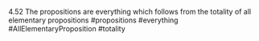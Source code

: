 4.52 The propositions are everything which follows from the totality of all elementary propositions
#propositions #everything #AllElementaryProposition #totality